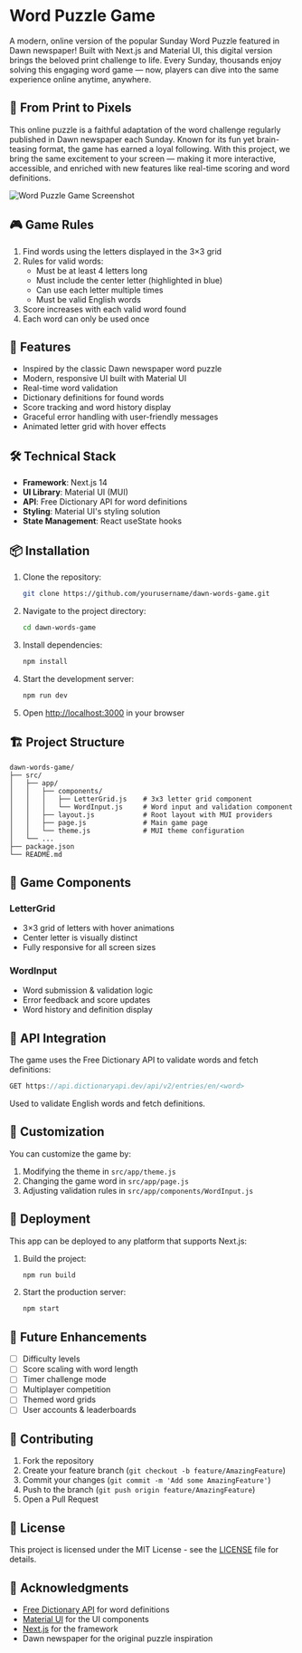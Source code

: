 # Word Puzzle Game

A modern, online version of the popular Sunday Word Puzzle featured in Dawn newspaper! Built with Next.js and Material UI, this digital version brings the beloved print challenge to life. Every Sunday, thousands enjoy solving this engaging word game — now, players can dive into the same experience online anytime, anywhere.

## 📰 From Print to Pixels

This online puzzle is a faithful adaptation of the word challenge regularly published in Dawn newspaper each Sunday. Known for its fun yet brain-teasing format, the game has earned a loyal following. With this project, we bring the same excitement to your screen — making it more interactive, accessible, and enriched with new features like real-time scoring and word definitions.

![Word Puzzle Game Screenshot](screenshot.png)

## 🎮 Game Rules

1. Find words using the letters displayed in the 3×3 grid
2. Rules for valid words:
   - Must be at least 4 letters long
   - Must include the center letter (highlighted in blue)
   - Can use each letter multiple times
   - Must be valid English words
3. Score increases with each valid word found
4. Each word can only be used once

## 🚀 Features

- Inspired by the classic Dawn newspaper word puzzle
- Modern, responsive UI built with Material UI
- Real-time word validation
- Dictionary definitions for found words
- Score tracking and word history display
- Graceful error handling with user-friendly messages
- Animated letter grid with hover effects

## 🛠️ Technical Stack

- **Framework**: Next.js 14
- **UI Library**: Material UI (MUI)
- **API**: Free Dictionary API for word definitions
- **Styling**: Material UI's styling solution
- **State Management**: React useState hooks

## 📦 Installation

1. Clone the repository:
   ```bash
   git clone https://github.com/yourusername/dawn-words-game.git
   ```

2. Navigate to the project directory:
   ```bash
   cd dawn-words-game
   ```

3. Install dependencies:
   ```bash
   npm install
   ```

4. Start the development server:
   ```bash
   npm run dev
   ```

5. Open [http://localhost:3000](http://localhost:3000) in your browser

## 🏗️ Project Structure

```
dawn-words-game/
├── src/
│   ├── app/
│   │   ├── components/
│   │   │   ├── LetterGrid.js    # 3x3 letter grid component
│   │   │   └── WordInput.js     # Word input and validation component
│   │   ├── layout.js            # Root layout with MUI providers
│   │   ├── page.js              # Main game page
│   │   └── theme.js             # MUI theme configuration
│   └── ...
├── package.json
└── README.md
```

## 🎯 Game Components

### LetterGrid
- 3×3 grid of letters with hover animations
- Center letter is visually distinct
- Fully responsive for all screen sizes

### WordInput
- Word submission & validation logic
- Error feedback and score updates
- Word history and definition display

## 🔄 API Integration

The game uses the Free Dictionary API to validate words and fetch definitions:
```javascript
GET https://api.dictionaryapi.dev/api/v2/entries/en/<word>
```
Used to validate English words and fetch definitions.

## 🎨 Customization

You can customize the game by:

1. Modifying the theme in `src/app/theme.js`
2. Changing the game word in `src/app/page.js`
3. Adjusting validation rules in `src/app/components/WordInput.js`

## 🚀 Deployment

This app can be deployed to any platform that supports Next.js:

1. Build the project:
   ```bash
   npm run build
   ```

2. Start the production server:
   ```bash
   npm start
   ```

## 📝 Future Enhancements

- [ ] Difficulty levels
- [ ] Score scaling with word length
- [ ] Timer challenge mode
- [ ] Multiplayer competition
- [ ] Themed word grids
- [ ] User accounts & leaderboards

## 🤝 Contributing

1. Fork the repository
2. Create your feature branch (`git checkout -b feature/AmazingFeature`)
3. Commit your changes (`git commit -m 'Add some AmazingFeature'`)
4. Push to the branch (`git push origin feature/AmazingFeature`)
5. Open a Pull Request

## 📄 License

This project is licensed under the MIT License - see the [LICENSE](LICENSE) file for details.

## 🙏 Acknowledgments

- [Free Dictionary API](https://dictionaryapi.dev/) for word definitions
- [Material UI](https://mui.com/) for the UI components
- [Next.js](https://nextjs.org/) for the framework
- Dawn newspaper for the original puzzle inspiration
